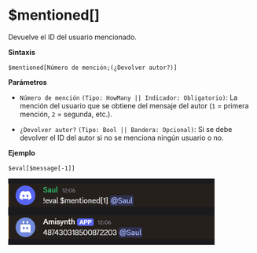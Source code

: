 # $mentioned[]

Devuelve el ID del usuario mencionado.

**Sintaxis**

```
$mentioned[Número de mención;(¿Devolver autor?)]
```

**Parámetros**

- `Número de mención` `(Tipo: HowMany || Indicador: Obligatorio)`: La mención del usuario que se obtiene del mensaje del autor (`1` = primera mención, `2` = segunda, etc.).

- `¿Devolver autor?` `(Tipo: Bool || Bandera: Opcional)`: Si se debe devolver el ID del autor si no se menciona ningún usuario o no.

**Ejemplo**
```
$eval[$message[-1]]
```

![alt text](image-117.png)
